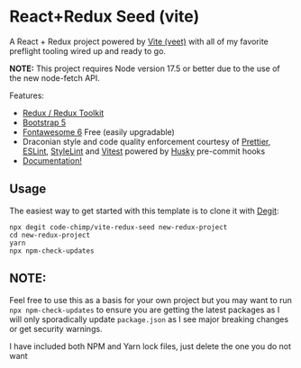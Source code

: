 # React+Redux Seed (vite)

A React + Redux project powered by [Vite (veet)][vit] with all of my favorite preflight tooling wired up and
ready to go.

**NOTE:** This project requires Node version 17.5 or better due to the use of the new node-fetch API.

Features:

- [Redux / Redux Toolkit][rkt]
- [Bootstrap 5][bst]
- [Fontawesome 6][fa6] Free (easily upgradable)
- Draconian style and code quality enforcement courtesy of [Prettier][pret], [ESLint][esl], [StyleLint][sty] and
  [Vitest][vitst] powered by [Husky][hus] pre-commit hooks
- [Documentation!](docs/README.md)

## Usage

The easiest way to get started with this template is to clone it with [Degit][dgt]:

```shell
npx degit code-chimp/vite-redux-seed new-redux-project
cd new-redux-project
yarn
npx npm-check-updates
```

## NOTE:

Feel free to use this as a basis for your own project but you may want to run `npx npm-check-updates` to ensure you are
getting the latest packages as I will only sporadically update `package.json` as I see major breaking changes or get
security warnings.

I have included both NPM and Yarn lock files, just delete the one you do not want

[vit]: https://vitejs.dev/ 'Next generation front-end tooling powered by ESBuild.'
[vitst]: https://vitest.dev/ 'Blazing fast unit test framework.'
[rkt]: https://redux-toolkit.js.org/ 'Take a lot of the boilerplate out of developing Redux applications'
[bst]: https://getbootstrap.com/ 'Feature packed front-end toolkit'
[fa6]: https://fontawesome.com/v6/docs/ 'Premier icon library'
[pret]: https://prettier.io/ 'The opinionated code formatter'
[esl]: https://eslint.org/ 'The pluggable linting utility for JavaScript and JSX'
[sty]: https://stylelint.io/ 'A mighty, modern linter that helps you avoid errors and enforce conventions in your styles'
[hus]: https://typicode.github.io/husky/#/ 'Modern git hooks made easy'
[dgt]: https://github.com/Rich-Harris/degit 'straightforward project scaffolding'
